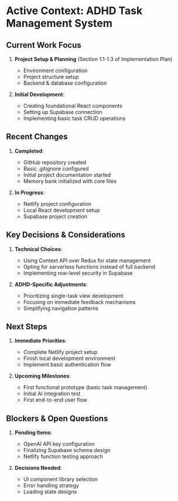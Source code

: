 # Active Context: ADHD Task Management System

## Current Work Focus
1. **Project Setup & Planning** (Section 1.1-1.3 of Implementation Plan)
   - Environment configuration
   - Project structure setup
   - Backend & database configuration

2. **Initial Development**:
   - Creating foundational React components
   - Setting up Supabase connection
   - Implementing basic task CRUD operations

## Recent Changes
1. **Completed**:
   - GitHub repository created
   - Basic .gitignore configured
   - Initial project documentation started
   - Memory bank initialized with core files

2. **In Progress**:
   - Netlify project configuration
   - Local React development setup
   - Supabase project creation

## Key Decisions & Considerations
1. **Technical Choices**:
   - Using Context API over Redux for state management
   - Opting for serverless functions instead of full backend
   - Implementing row-level security in Supabase

2. **ADHD-Specific Adjustments**:
   - Prioritizing single-task view development
   - Focusing on immediate feedback mechanisms
   - Simplifying navigation patterns

## Next Steps
1. **Immediate Priorities**:
   - Complete Netlify project setup
   - Finish local development environment
   - Implement basic authentication flow

2. **Upcoming Milestones**:
   - First functional prototype (basic task management)
   - Initial AI integration test
   - First end-to-end user flow

## Blockers & Open Questions
1. **Pending Items**:
   - OpenAI API key configuration
   - Finalizing Supabase schema design
   - Netlify function testing approach

2. **Decisions Needed**:
   - UI component library selection
   - Error handling strategy
   - Loading state designs
